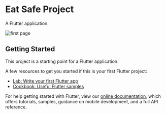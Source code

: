 # Eat Safe Project

A Flutter application.

![first page](https://user-images.githubusercontent.com/71315238/98944740-845b8d00-2517-11eb-9222-abd7fad6b765.jpg)

## Getting Started

This project is a starting point for a Flutter application.

A few resources to get you started if this is your first Flutter project:

- [Lab: Write your first Flutter app](https://flutter.dev/docs/get-started/codelab)
- [Cookbook: Useful Flutter samples](https://flutter.dev/docs/cookbook)

For help getting started with Flutter, view our
[online documentation](https://flutter.dev/docs), which offers tutorials,
samples, guidance on mobile development, and a full API reference.
